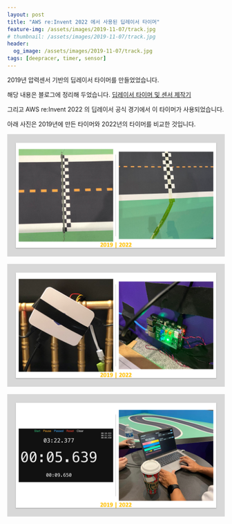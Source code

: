 ```yaml
---
layout: post
title: "AWS re:Invent 2022 에서 사용된 딥레이서 타이머"
feature-img: /assets/images/2019-11-07/track.jpg
# thumbnail: /assets/images/2019-11-07/track.jpg
header:
  og_image: /assets/images/2019-11-07/track.jpg
tags: [deepracer, timer, sensor]
---
```


2019년 압력센서 기반의 딥레이서 타이머를 만들었었습니다.

해당 내용은 블로그에 정리해 두었습니다. [딥레이서 타이머 및 센서 제작기](https://nalbam.github.io/2019/11/07/deepracer-timer-ko.html)

그리고 AWS re:Invent 2022 의 딥레이서 공식 경기에서 이 타이머가 사용되었습니다.

아래 사진은 2019년에 만든 타이머와 2022년의 타이머를 비교한 것입니다.

![Pressure Sensor](/assets/images/2022-12-12/timer-2022-01.png)

![Raspberry Pi](/assets/images/2022-12-12/timer-2022-02.png)

![Timer](/assets/images/2022-12-12/timer-2022-03.png)
